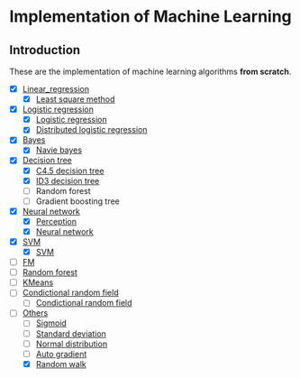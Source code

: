 # Implementation of Machine Learning

## Introduction

These are the implementation of machine learning algorithms **from scratch**.

* [x] [Linear_regression](./linear_regression/)
  * [x] [Least square method](./linear_regression/least_square_method.py)
* [x] [Logistic regression](./logistic_regression/)
  * [x] [Logistic regression](./logistic_regression/logistic_regression.py)
  * [x] [Distributed logistic regression](./logistic_regression/distributed_logistic_regression.py)
* [x] [Bayes](./bayes/)
  * [x] [Navie bayes](./bayes/navie_bayes.py)
* [x] [Decision tree](./decision_tree/)
  * [x] [C4.5 decision tree](./c45_decision_tree/decision_tree.py)
  * [x] [ID3 decision tree](./id3_decision_tree/decision_tree.py)
  * [ ] Random forest
  * [ ] Gradient boosting tree
* [x] [Neural network](./neural_network/)
  * [x] [Perception](./neural_network/perception.py)
  * [x] [Neural network](./neural_network/neural_network.py)
* [x] [SVM](./svm/)
  * [x] [SVM](./svm/svm.py)
* [ ] [FM](./fm/)
* [ ] [Random forest](./random_forest/)
* [ ] [KMeans](./kmeans/)
* [ ] [Condictional random field](./condictional_random_field/)
  * [ ] [Condictional random field](./condictional_random_field/condictional_random_field.py)
* [ ] [Others](./others/)
  * [ ] [Sigmoid](./others/sigmoid/)
  * [ ] [Standard deviation](./others/standard_deviation/)
  * [ ] [Normal distribution](./others/normal_distribution/)
  * [ ] [Auto gradient](./others/autogradient/)
  * [x] [Random walk](./others/random_walk/)
